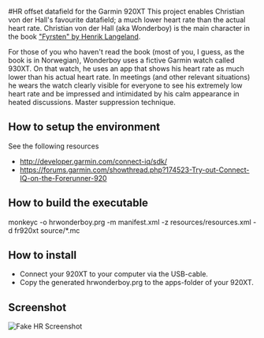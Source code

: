 #HR offset datafield for the Garmin 920XT
This project enables Christian von der Hall's favourite datafield; a much lower heart rate than the actual heart rate. Christian von der Hall (aka Wonderboy) is the main character in the book ["Fyrsten" by Henrik Langeland](https://www.goodreads.com/book/show/17826227-fyrsten).

For those of you who haven't read the book (most of you, I guess, as the book is in Norwegian), Wonderboy uses a fictive Garmin watch called 930XT. On that watch, he uses an app that shows his heart rate as much lower than his actual heart rate. In meetings (and other relevant situations) he wears the watch clearly visible for everyone to see his extremely low heart rate and be impressed and intimidated by his calm appearance in heated discussions. Master suppression technique.

## How to setup the environment
See the following resources 
* http://developer.garmin.com/connect-iq/sdk/
* https://forums.garmin.com/showthread.php?174523-Try-out-Connect-IQ-on-the-Forerunner-920

## How to build the executable
monkeyc -o hrwonderboy.prg -m manifest.xml -z resources/resources.xml -d fr920xt source/*.mc
	

## How to install
* Connect your 920XT to your computer via the USB-cable.
* Copy the generated hrwonderboy.prg to the apps-folder of your 920XT.

## Screenshot
![Fake HR Screenshot](https://dl.dropboxusercontent.com/u/11730591/vonderhall.jpg "Fake HR")

